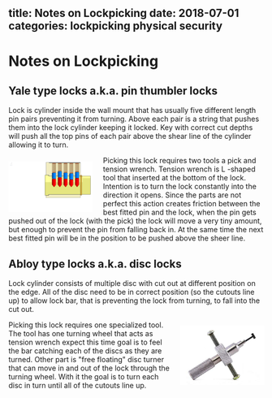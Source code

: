 title: Notes on Lockpicking
date: 2018-07-01
categories: lockpicking physical security
---
# Notes on Lockpicking
## Yale type locks a.k.a. pin thumbler locks

Lock is cylinder inside the wall mount that has usually five different length pin pairs preventing it from turning. Above each pair is a string that pushes them into the lock cylinder keeping it locked. Key with correct cut depths will push all the top pins of each pair above the shear line of the cylinder allowing it to turn.

<img src="/img/pinpick.gif" style="width:33%;margin-top:10px;margin-right:20px;float:left">Picking this lock requires two tools a pick and tension wrench. Tension wrench is L -shaped tool that inserted at the bottom of the lock. Intention is to turn the lock constantly into the direction it opens. Since the parts are not perfect this action creates friction between the best fitted pin and the lock, when the pin gets pushed out of the lock (with the pick) the lock will move a very tiny amount, but enough to prevent the pin from falling back in. At the same time the next best fitted pin will be in the position to be pushed above the sheer line.

## Abloy type locks a.k.a. disc locks

Lock cylinder consists of multiple disc with cut out at different position on the edge. All of the disc need to be in correct position (so the cutouts line up) to allow lock bar, that is preventing the lock from turning, to fall into the cut out.

<img src="/img/discpick.jpg" style="width:33%;margin-top:10px;margin-left:20px;float:right">Picking this lock requires one specialized tool. The tool has one turning wheel that acts as tension wrench expect this time goal is to feel the bar catching each of the discs as they are turned. Other part is "free floating" disc turner that can move in and out of the lock through the turning wheel. With it the goal is to turn each disc in turn until all of the cutouts line up.
